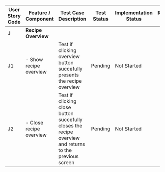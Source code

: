 | User Story Code | Feature / Component | Test Case Description | Test Status | Implementation Status | Refactoring Notes |
|-----------------|---------------------|-----------------------|-------------|-----------------------|-------------------|
| J           | **Recipe Overview** | | | | |
| J1          | - Show recipe overview | Test if clicking overview button succefully presents the recipe overview | Pending | Not Started | |
| J2          | - Close recipe overview | Test if clicking close button succefully closes the recipe overview and returns to the previous screen | Pending | Not Started | |
